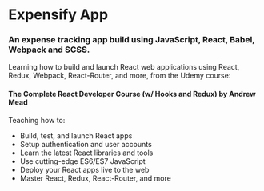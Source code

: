 ﻿# Expensify App

### An expense tracking app build using JavaScript, React, Babel, Webpack and SCSS. 


Learning how to build and launch React web applications using React, Redux, Webpack, React-Router, and more, from the Udemy course:
#### The Complete React Developer Course (w/ Hooks and Redux) by Andrew Mead

Teaching how to:
- Build, test, and launch React apps
- Setup authentication and user accounts
- Learn the latest React libraries and tools
- Use cutting-edge ES6/ES7 JavaScript
- Deploy your React apps live to the web
- Master React, Redux, React-Router, and more

